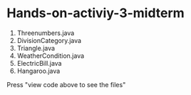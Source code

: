 # Hands-on-activiy-3-midterm
1. Threenumbers.java
2. DivisionCategory.java
3. Triangle.java
4. WeatherCondition.java
5. ElectricBill.java
6. Hangaroo.java

Press "view code above to see the files"
